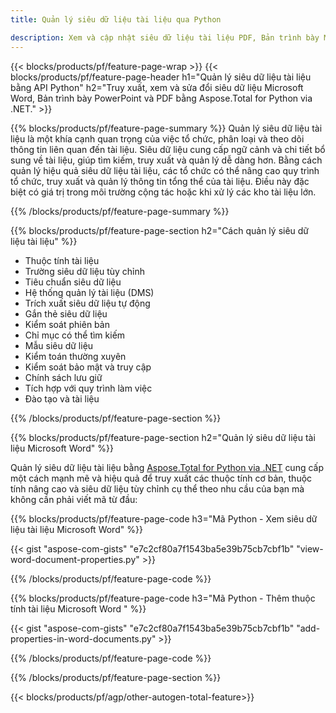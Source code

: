 ```yaml
---
title: Quản lý siêu dữ liệu tài liệu qua Python 

description: Xem và cập nhật siêu dữ liệu tài liệu PDF, Bản trình bày Microsoft PowerPoint và Word thông qua ứng dụng Python của bạn.
---
```


{{< blocks/products/pf/feature-page-wrap >}}
{{< blocks/products/pf/feature-page-header h1="Quản lý siêu dữ liệu tài liệu bằng API Python" h2="Truy xuất, xem và sửa đổi siêu dữ liệu Microsoft Word, Bản trình bày PowerPoint và PDF bằng Aspose.Total for Python via .NET." >}}

{{% blocks/products/pf/feature-page-summary %}}
Quản lý siêu dữ liệu tài liệu là một khía cạnh quan trọng của việc tổ chức, phân loại và theo dõi thông tin liên quan đến tài liệu. Siêu dữ liệu cung cấp ngữ cảnh và chi tiết bổ sung về tài liệu, giúp tìm kiếm, truy xuất và quản lý dễ dàng hơn. Bằng cách quản lý hiệu quả siêu dữ liệu tài liệu, các tổ chức có thể nâng cao quy trình tổ chức, truy xuất và quản lý thông tin tổng thể của tài liệu. Điều này đặc biệt có giá trị trong môi trường cộng tác hoặc khi xử lý các kho tài liệu lớn.

{{% /blocks/products/pf/feature-page-summary  %}}

{{% blocks/products/pf/feature-page-section  h2="Cách quản lý siêu dữ liệu tài liệu" %}}

- Thuộc tính tài liệu 
- Trường siêu dữ liệu tùy chỉnh 
- Tiêu chuẩn siêu dữ liệu 
- Hệ thống quản lý tài liệu (DMS) 
- Trích xuất siêu dữ liệu tự động 
- Gắn thẻ siêu dữ liệu 
- Kiểm soát phiên bản 
- Chỉ mục có thể tìm kiếm 
- Mẫu siêu dữ liệu 
- Kiểm toán thường xuyên 
- Kiểm soát bảo mật và truy cập 
- Chính sách lưu giữ 
- Tích hợp với quy trình làm việc 
- Đào tạo và tài liệu

{{% /blocks/products/pf/feature-page-section %}}

{{% blocks/products/pf/feature-page-section  h2="Quản lý siêu dữ liệu tài liệu Microsoft Word" %}}

Quản lý siêu dữ liệu tài liệu bằng [Aspose.Total for Python via .NET](https://products.aspose.com/total/python-net/) cung cấp một cách mạnh mẽ và hiệu quả để truy xuất các thuộc tính cơ bản, thuộc tính nâng cao và siêu dữ liệu tùy chỉnh cụ thể theo nhu cầu của bạn mà không cần phải viết mã từ đầu:

{{% blocks/products/pf/feature-page-code h3="Mã Python - Xem siêu dữ liệu tài liệu Microsoft Word" %}}

{{< gist "aspose-com-gists" "e7c2cf80a7f1543ba5e39b75cb7cbf1b" "view-word-document-properties.py" >}}

{{% /blocks/products/pf/feature-page-code  %}}

{{% blocks/products/pf/feature-page-code h3="Mã Python - Thêm thuộc tính tài liệu Microsoft Word " %}}

{{< gist "aspose-com-gists" "e7c2cf80a7f1543ba5e39b75cb7cbf1b" "add-properties-in-word-documents.py" >}}

{{% /blocks/products/pf/feature-page-code  %}}

{{% /blocks/products/pf/feature-page-section %}}

{{< blocks/products/pf/agp/other-autogen-total-feature>}}